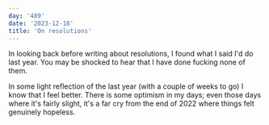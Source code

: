 ```yaml
---
day: '489'
date: '2023-12-18'
title: 'On resolutions'
---
```


In looking back before writing about resolutions, I found what I said I'd do last year. You may be shocked to hear that I have done fucking none of them.

In some light reflection of the last year (with a couple of weeks to go) I know that I feel better. There is some optimism in my days; even those days where it's fairly slight, it's a far cry from the end of 2022 where things felt genuinely hopeless.
